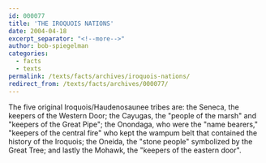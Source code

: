 ```yaml
---
id: 000077
title: 'THE IROQUOIS NATIONS'
date: 2004-04-18
excerpt_separator: "<!--more-->"
author: bob-spiegelman
categories:
  - facts
  - texts
permalink: /texts/facts/archives/iroquois-nations/
redirect_from: /texts/facts/archives/000077/
---
```


The five original Iroquois/Haudenosaunee tribes are: the Seneca, the keepers of the Western Door; the Cayugas, the "people of the marsh" and "keepers of the Great Pipe"; the Onondaga, who were the "name bearers," "keepers of the central fire" who kept the wampum belt that contained the history of the Iroquois; the Oneida, the "stone people" symbolized by the Great Tree; and lastly the Mohawk, the "keepers of the eastern door".
